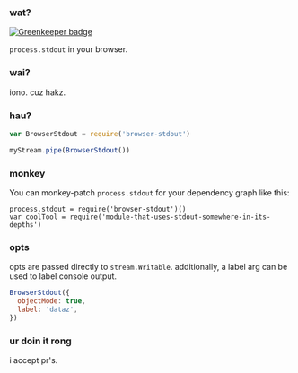 ### wat?

[![Greenkeeper badge](https://badges.greenkeeper.io/kumavis/browser-stdout.svg)](https://greenkeeper.io/)

`process.stdout` in your browser.

### wai?

iono. cuz hakz.

### hau?

```js
var BrowserStdout = require('browser-stdout')

myStream.pipe(BrowserStdout())
```

### monkey

You can monkey-patch `process.stdout` for your dependency graph like this:

```
process.stdout = require('browser-stdout')()
var coolTool = require('module-that-uses-stdout-somewhere-in-its-depths')
```

### opts

opts are passed directly to `stream.Writable`.
additionally, a label arg can be used to label console output.

```js
BrowserStdout({
  objectMode: true,
  label: 'dataz',
})
```

### ur doin it rong

i accept pr's.